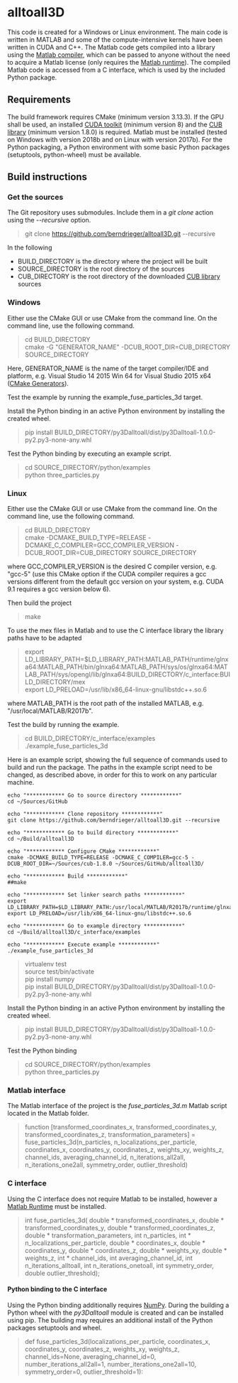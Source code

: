 # alltoall3D

This code is created for a Windows or Linux environment. The main code is written in MATLAB and some of the compute-intensive kernels have been written in CUDA and C++. The Matlab code gets compiled into a library using
the [Matlab compiler](https://www.mathworks.com/products/compiler.html), which can be passed to anyone without
the need to acquire a Matlab license (only requires the [Matlab runtime](https://www.mathworks.com/products/compiler/matlab-runtime.html)). The compiled Matlab code is accessed from a C interface, which is used
by the included Python package.

## Requirements

The build framework requires CMake (minimum version 3.13.3).
If the GPU shall be used, an installed [CUDA toolkit](https://developer.nvidia.com/cuda-downloads) (minimum version 8) and the [CUB library](https://nvlabs.github.io/cub/) (minimum version 1.8.0) is required.
Matlab must be installed (tested on Windows with version 2018b and on Linux with version 2017b).
For the Python packaging, a Python environment with some basic Python packages (setuptools, python-wheel) must be available.

## Build instructions

### Get the sources

The Git repository uses submodules. Include them in a _git clone_ action using the _--recursive_ option.

> git clone https://github.com/berndrieger/alltoall3D.git --recursive

In the following

- BUILD_DIRECTORY is the directory where the project will be built
- SOURCE_DIRECTORY is the root directory of the sources
- CUB_DIRECTORY is the root directory of the downloaded [CUB library](https://nvlabs.github.io/cub/) sources

### Windows

Either use the CMake GUI or use CMake from the command line. On the command line, use the following command.

> cd BUILD_DIRECTORY<br>
> cmake -G "GENERATOR_NAME" -DCUB_ROOT_DIR=CUB_DIRECTORY SOURCE_DIRECTORY

Here, GENERATOR_NAME is the name of the target compiler/IDE and platform, e.g. Visual Studio 14 2015 Win 64 for Visual Studio 2015 x64 ([CMake Generators](https://cmake.org/cmake/help/latest/manual/cmake-generators.7.html)).

Test the example by running the example_fuse_particles_3d target. 

Install the Python binding in an active Python environment by installing the created wheel.

> pip install BUILD_DIRECTORY/py3Dalltoall/dist/py3Dalltoall-1.0.0-py2.py3-none-any.whl<br>

Test the Python binding by executing an example script.

> cd SOURCE_DIRECTORY/python/examples<br>
> python three_particles.py

### Linux

Either use the CMake GUI or use CMake from the command line. On the command line, use the following command.

> cd BUILD_DIRECTORY<br>
> cmake -DCMAKE_BUILD_TYPE=RELEASE -DCMAKE_C_COMPILER=GCC_COMPILER_VERSION -DCUB_ROOT_DIR=CUB_DIRECTORY SOURCE_DIRECTORY

where GCC_COMPILER_VERSION is the desired C compiler version, e.g. "gcc-5" (use this CMake option if the CUDA compiler requires a gcc versions different from the default gcc version on your system, e.g. CUDA 9.1 requires a gcc version below 6).

Then build the project

> make

To use the mex files in Matlab and to use the C interface library the library paths have to be adapted

> export LD_LIBRARY_PATH=$LD_LIBRARY_PATH:MATLAB_PATH/runtime/glnxa64:MATLAB_PATH/bin/glnxa64:MATLAB_PATH/sys/os/glnxa64:MATLAB_PATH/sys/opengl/lib/glnxa64:BUILD_DIRECTORY/c_interface:BUILD_DIRECTORY/mex<br>
> export LD_PRELOAD=/usr/lib/x86_64-linux-gnu/libstdc++.so.6

where MATLAB_PATH is the root path of the installed MATLAB, e.g. "/usr/local/MATLAB/R2017b".

Test the build by running the example.

> cd BUILD_DIRECTORY/c_interface/examples<br>
> ./example_fuse_particles_3d

Here is an example script, showing the full sequence of commands used to build and run the package.  The paths in the example script need to be changed, as described above, in order for this to work on any particular machine.

```
echo "************ Go to source directory ************"
cd ~/Sources/GitHub

echo "************ Clone repository ************"
git clone https://github.com/berndrieger/alltoall3D.git --recursive

echo "************ Go to build directory ************"
cd ~/Build/alltoall3D

echo "************ Configure CMake ************"
cmake -DCMAKE_BUILD_TYPE=RELEASE -DCMAKE_C_COMPILER=gcc-5 -DCUB_ROOT_DIR=~/Sources/cub-1.8.0 ~/Sources/GitHub/alltoall3D/

echo "************ Build ************"
##make

echo "************ Set linker search paths ************"
export LD_LIBRARY_PATH=$LD_LIBRARY_PATH:/usr/local/MATLAB/R2017b/runtime/glnxa64:/usr/local/MATLAB/R2017b/bin/glnxa64:/usr/local/MATLAB/R2017b/sys/os/glnxa64:/usr/local/MATLAB/R2017b/sys/opengl/lib/glnxa64:/home/aprzyby/Build/alltoall3D/c_interface:/home/aprzyby/Build/alltoall3D/mex
export LD_PRELOAD=/usr/lib/x86_64-linux-gnu/libstdc++.so.6

echo "************ Go to example directory ************"
cd ~/Build/alltoall3D/c_interface/examples

echo "************ Execute example ************"
./example_fuse_particles_3d
```

> virtualenv test<br>
> source test/bin/activate<br>
> pip install numpy<br>
> pip install BUILD_DIRECTORY/py3Dalltoall/dist/py3Dalltoall-1.0.0-py2.py3-none-any.whl<br>


Install the Python binding in an active Python environment by installing the created wheel.

> pip install BUILD_DIRECTORY/py3Dalltoall/dist/py3Dalltoall-1.0.0-py2.py3-none-any.whl<br>

Test the Python binding

> cd SOURCE_DIRECTORY/python/examples<br>
> python three_particles.py


### Matlab interface

The Matlab interface of the project is the _fuse_particles_3d.m_ Matlab script located in the Matlab folder.

> function [transformed_coordinates_x, transformed_coordinates_y, transformed_coordinates_z, transformation_parameters]
    = fuse_particles_3d(n_particles, n_localizations_per_particle, coordinates_x, coordinates_y,
        coordinates_z, weights_xy, weights_z, channel_ids, averaging_channel_id, n_iterations_all2all,
        n_iterations_one2all, symmetry_order, outlier_threshold)


### C interface

Using the C interface does not require Matlab to be installed, however a [Matlab Runtime](https://www.mathworks.com/products/compiler/matlab-runtime.html)
must be installed.

> int fuse_particles_3d(
        double * transformed_coordinates_x,
        double * transformed_coordinates_y,
        double * transformed_coordinates_z,
        double * transformation_parameters,
        int n_particles,
        int * n_localizations_per_particle,
        double * coordinates_x,
        double * coordinates_y,
        double * coordinates_z,
        double * weights_xy,
        double * weights_z,
        int * channel_ids,
        int averaging_channel_id,
        int n_iterations_alltoall,
        int n_iterations_onetoall,
        int symmetry_order,
        double outlier_threshold);

#### Python binding to the C interface 

Using the Python binding additionally requires [NumPy](https://www.numpy.org/). During the building a Python
wheel with the _py3Dalltoall_ module is created and can be installed using pip. The building may requires an additional install of the Python packages setuptools and wheel.

> def fuse_particles_3d(localizations_per_particle, coordinates_x, coordinates_y, coordinates_z, weights_xy, weights_z,
                      channel_ids=None, averaging_channel_id=0, number_iterations_all2all=1, number_iterations_one2all=10,
                      symmetry_order=0, outlier_threshold=1):

[//]: # (See also https://github.com/adam-p/markdown-here/wiki/Markdown-Cheatsheet)
